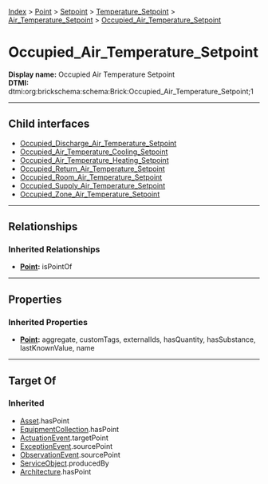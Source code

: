 [Index](../../../../../Index.md) > [Point](../../../../Point.md) > [Setpoint](../../../Setpoint.md) > [Temperature_Setpoint](../../Temperature_Setpoint.md) > [Air_Temperature_Setpoint](../Air_Temperature_Setpoint.md) > [Occupied_Air_Temperature_Setpoint](#)
# Occupied_Air_Temperature_Setpoint

**Display name:** Occupied Air Temperature Setpoint<br />
**DTMI:** dtmi:org:brickschema:schema:Brick:Occupied_Air_Temperature_Setpoint;1

---

## Child interfaces
* [Occupied_Discharge_Air_Temperature_Setpoint](Occupied_Discharge_Air_Temperature_Setpoint.md)
* [Occupied_Air_Temperature_Cooling_Setpoint](Occupied_Air_Temperature_Cooling_Setpoint.md)
* [Occupied_Air_Temperature_Heating_Setpoint](Occupied_Air_Temperature_Heating_Setpoint.md)
* [Occupied_Return_Air_Temperature_Setpoint](../Return_Air_Temperature_Setpoint/Occupied_Return_Air_Temperature_Setpoint.md)
* [Occupied_Room_Air_Temperature_Setpoint](../Room_Air_Temperature_Setpoint/Occupied_Room_Air_Temperature_Setpoint.md)
* [Occupied_Supply_Air_Temperature_Setpoint](../Supply_Air_Temperature_Setpoint/Occupied_Supply_Air_Temperature_Setpoint.md)
* [Occupied_Zone_Air_Temperature_Setpoint](../Zone_Air_Temperature_Setpoint/Occupied_Zone_Air_Temperature_Setpoint.md)

---

## Relationships

### Inherited Relationships
* **[Point](../../../../Point.md):** isPointOf

---

## Properties

### Inherited Properties
* **[Point](../../../../Point.md):** aggregate, customTags, externalIds, hasQuantity, hasSubstance, lastKnownValue, name

---

## Target Of
### Inherited
* [Asset](../../../../../Asset/Asset.md).hasPoint
* [EquipmentCollection](../../../../../Collection/AssetCollection/EquipmentCollection/EquipmentCollection.md).hasPoint
* [ActuationEvent](../../../../../Event/PointEvent/ActuationEvent.md).targetPoint
* [ExceptionEvent](../../../../../Event/PointEvent/ExceptionEvent.md).sourcePoint
* [ObservationEvent](../../../../../Event/PointEvent/ObservationEvent.md).sourcePoint
* [ServiceObject](../../../../../Information/ServiceObject/ServiceObject.md).producedBy
* [Architecture](../../../../../Space/Architecture/Architecture.md).hasPoint
